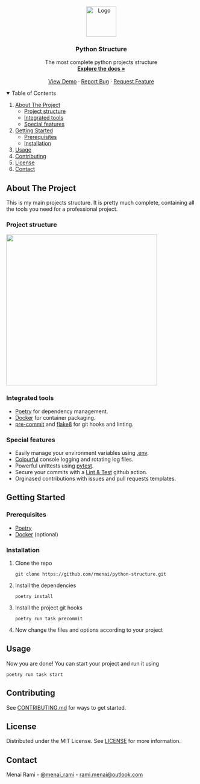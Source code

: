 <br />
<p align="center">
  <a href="https://github.com/rmenai/python-structure">
    <img src="https://upload.wikimedia.org/wikipedia/commons/thumb/c/c3/Python-logo-notext.svg/2048px-Python-logo-notext.svg.png" alt="Logo" width="80" height="80">
  </a>

<h3 align="center">Python Structure</h3>

  <p align="center">
    The most complete python projects structure
    <br />
    <a href="https://github.com/rmenai/python-structure"><strong>Explore the docs »</strong></a>
    <br />
    <br />
    <a href="https://github.com/rmenai/python-structure">View Demo</a>
    ·
    <a href="https://github.com/rmenai/python-structure/issues">Report Bug</a>
    ·
    <a href="https://github.com/rmenai/python-structure/issues">Request Feature</a>
  </p>
</p>

<!-- TABLE OF CONTENTS -->
<details open="open">
  <summary>Table of Contents</summary>
  <ol>
    <li>
      <a href="#about-the-project">About The Project</a>
      <ul>
        <li><a href="#project-structure">Project structure</a></li>
      </ul>
        <ul>
        <li><a href="#integrated-tools">Integrated tools</a></li>
      </ul>
        <ul>
        <li><a href="#special-features">Special features</a></li>
      </ul>
    </li>
    <li>
      <a href="#getting-started">Getting Started</a>
      <ul>
        <li><a href="#prerequisites">Prerequisites</a></li>
        <li><a href="#installation">Installation</a></li>
      </ul>
    </li>
    <li><a href="#usage">Usage</a></li>
    <li><a href="#contributing">Contributing</a></li>
    <li><a href="#license">License</a></li>
    <li><a href="#contact">Contact</a></li>
  </ol>
</details>



<!-- ABOUT THE PROJECT -->

## About The Project

This is my main projects structure. It is pretty much complete, containing all the tools you need for a professional
project.

### Project structure

<img src="https://i.imgur.com/TJDs5Hv.png" height="400">

### Integrated tools

* [Poetry](https://python-poetry.org/) for dependency management.
* [Docker](https://www.docker.com/) for container packaging.
* [pre-commit](https://pre-commit.com/) and [flake8](https://flake8.pycqa.org/en/latest/) for git hooks and linting.

### Special features

* Easily manage your environment variables using [.env](https://pypi.org/project/python-dotenv/).
* [Colourful](https://pypi.org/project/colorlog/) console logging and rotating log files.
* Powerful unittests using [pytest](https://docs.pytest.org/en/6.2.x/).
* Secure your commits with
  a [Lint & Test](https://github.com/rmenai/python-structure/blob/main/.github/workflows/lint-test.yaml) github action.
* Orginased contributions with issues and pull requests templates.

<!-- GETTING STARTED -->

## Getting Started

### Prerequisites

* [Poetry](https://python-poetry.org/docs/)
* [Docker](https://docs.docker.com/get-docker/) (optional)

### Installation

1. Clone the repo
   ```shell
   git clone https://github.com/rmenai/python-structure.git
   ```
2. Install the dependencies
   ```shell
   poetry install
   ```
3. Install the project git hooks
   ```shell
   poetry run task precommit
   ```
4. Now change the files and options according to your project

<!-- USAGE EXAMPLES -->

## Usage

Now you are done! You can start your project and run it using

```shell
poetry run task start
```

## Contributing

See [CONTRIBUTING.md](https://github.com/rmenai/python-structure/blob/main/CONTRIBUTING.md) for ways to get started.

<!-- LICENSE -->

## License

Distributed under the MIT License. See [LICENSE](https://github.com/rmenai/python-structure/blob/main/LICENSE) for more information.



<!-- CONTACT -->

## Contact

Menai Rami - [@menai_rami](https://twitter.com/menai_rami) - rami.menai@outlook.com

